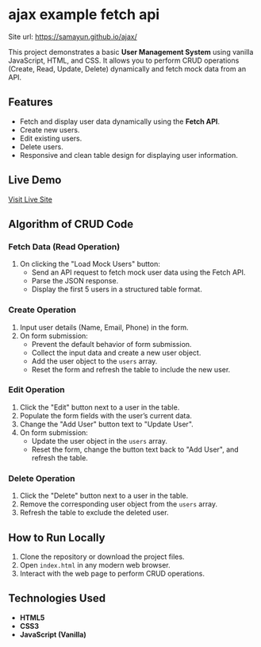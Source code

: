 # ajax example fetch api
Site url: https://samayun.github.io/ajax/


This project demonstrates a basic **User Management System** using vanilla JavaScript, HTML, and CSS. It allows you to perform CRUD operations (Create, Read, Update, Delete) dynamically and fetch mock data from an API.

## Features

- Fetch and display user data dynamically using the **Fetch API**.
- Create new users.
- Edit existing users.
- Delete users.
- Responsive and clean table design for displaying user information.

## Live Demo

[Visit Live Site](https://samayun.github.io/ajax/)

## Algorithm of CRUD Code

### **Fetch Data (Read Operation)**

1. On clicking the "Load Mock Users" button:
   - Send an API request to fetch mock user data using the Fetch API.
   - Parse the JSON response.
   - Display the first 5 users in a structured table format.

### **Create Operation**

1. Input user details (Name, Email, Phone) in the form.
2. On form submission:
   - Prevent the default behavior of form submission.
   - Collect the input data and create a new user object.
   - Add the user object to the `users` array.
   - Reset the form and refresh the table to include the new user.

### **Edit Operation**

1. Click the "Edit" button next to a user in the table.
2. Populate the form fields with the user’s current data.
3. Change the "Add User" button text to "Update User".
4. On form submission:
   - Update the user object in the `users` array.
   - Reset the form, change the button text back to "Add User", and refresh the table.

### **Delete Operation**

1. Click the "Delete" button next to a user in the table.
2. Remove the corresponding user object from the `users` array.
3. Refresh the table to exclude the deleted user.

## How to Run Locally

1. Clone the repository or download the project files.
2. Open `index.html` in any modern web browser.
3. Interact with the web page to perform CRUD operations.

## Technologies Used

- **HTML5**
- **CSS3**
- **JavaScript (Vanilla)**
